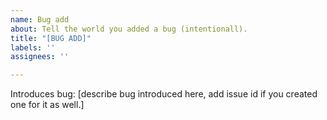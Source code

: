 ```yaml
---
name: Bug add
about: Tell the world you added a bug (intentionall).
title: "[BUG ADD]"
labels: ''
assignees: ''

---
```


Introduces bug: [describe bug introduced here, add issue id if you created one for it as well.]
